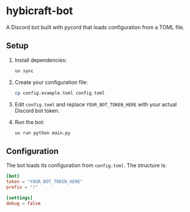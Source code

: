 # hybicraft-bot

A Discord bot built with pycord that loads configuration from a TOML file.

## Setup

1. Install dependencies:
   ```bash
   uv sync
   ```

2. Create your configuration file:
   ```bash
   cp config.example.toml config.toml
   ```

3. Edit `config.toml` and replace `YOUR_BOT_TOKEN_HERE` with your actual Discord bot token.

4. Run the bot:
   ```bash
   uv run python main.py
   ```

## Configuration

The bot loads its configuration from `config.toml`. The structure is:

```toml
[bot]
token = "YOUR_BOT_TOKEN_HERE"
prefix = "!"

[settings]
debug = false
```